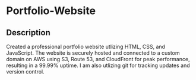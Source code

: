 # Portfolio-Website

## Description
Created a professional portfolio website utlizing HTML, CSS, and JavaScript. The website is securely hosted and connected to a custom domain on AWS using S3, Route 53, and CloudFront for peak performance, resulting in a 99.99% uptime. I am also utlizing git for tracking updates and version control. 
